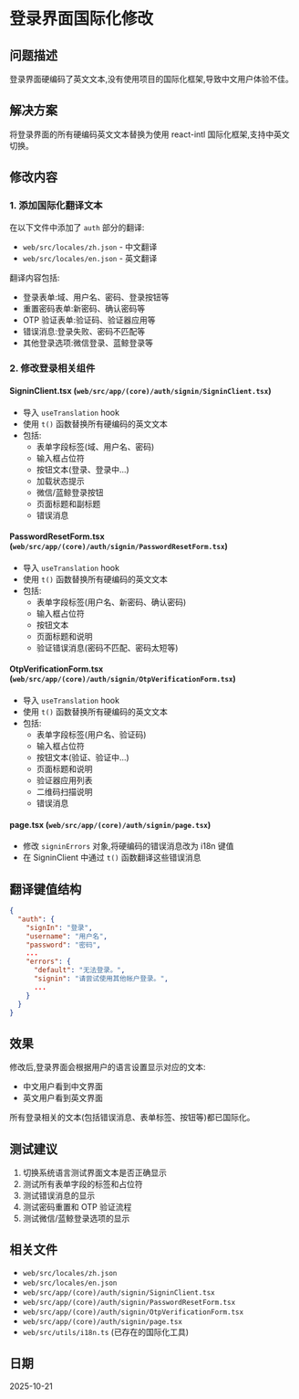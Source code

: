 # 登录界面国际化修改

## 问题描述

登录界面硬编码了英文文本,没有使用项目的国际化框架,导致中文用户体验不佳。

## 解决方案

将登录界面的所有硬编码英文文本替换为使用 react-intl 国际化框架,支持中英文切换。

## 修改内容

### 1. 添加国际化翻译文本

在以下文件中添加了 `auth` 部分的翻译:

- `web/src/locales/zh.json` - 中文翻译
- `web/src/locales/en.json` - 英文翻译

翻译内容包括:
- 登录表单:域、用户名、密码、登录按钮等
- 重置密码表单:新密码、确认密码等
- OTP 验证表单:验证码、验证器应用等
- 错误消息:登录失败、密码不匹配等
- 其他登录选项:微信登录、蓝鲸登录等

### 2. 修改登录相关组件

#### SigninClient.tsx (`web/src/app/(core)/auth/signin/SigninClient.tsx`)

- 导入 `useTranslation` hook
- 使用 `t()` 函数替换所有硬编码的英文文本
- 包括:
  - 表单字段标签(域、用户名、密码)
  - 输入框占位符
  - 按钮文本(登录、登录中...)
  - 加载状态提示
  - 微信/蓝鲸登录按钮
  - 页面标题和副标题
  - 错误消息

#### PasswordResetForm.tsx (`web/src/app/(core)/auth/signin/PasswordResetForm.tsx`)

- 导入 `useTranslation` hook
- 使用 `t()` 函数替换所有硬编码的英文文本
- 包括:
  - 表单字段标签(用户名、新密码、确认密码)
  - 输入框占位符
  - 按钮文本
  - 页面标题和说明
  - 验证错误消息(密码不匹配、密码太短等)

#### OtpVerificationForm.tsx (`web/src/app/(core)/auth/signin/OtpVerificationForm.tsx`)

- 导入 `useTranslation` hook
- 使用 `t()` 函数替换所有硬编码的英文文本
- 包括:
  - 表单字段标签(用户名、验证码)
  - 输入框占位符
  - 按钮文本(验证、验证中...)
  - 页面标题和说明
  - 验证器应用列表
  - 二维码扫描说明
  - 错误消息

#### page.tsx (`web/src/app/(core)/auth/signin/page.tsx`)

- 修改 `signinErrors` 对象,将硬编码的错误消息改为 i18n 键值
- 在 SigninClient 中通过 `t()` 函数翻译这些错误消息

## 翻译键值结构

```json
{
  "auth": {
    "signIn": "登录",
    "username": "用户名",
    "password": "密码",
    ...
    "errors": {
      "default": "无法登录。",
      "signin": "请尝试使用其他帐户登录。",
      ...
    }
  }
}
```

## 效果

修改后,登录界面会根据用户的语言设置显示对应的文本:
- 中文用户看到中文界面
- 英文用户看到英文界面

所有登录相关的文本(包括错误消息、表单标签、按钮等)都已国际化。

## 测试建议

1. 切换系统语言测试界面文本是否正确显示
2. 测试所有表单字段的标签和占位符
3. 测试错误消息的显示
4. 测试密码重置和 OTP 验证流程
5. 测试微信/蓝鲸登录选项的显示

## 相关文件

- `web/src/locales/zh.json`
- `web/src/locales/en.json`
- `web/src/app/(core)/auth/signin/SigninClient.tsx`
- `web/src/app/(core)/auth/signin/PasswordResetForm.tsx`
- `web/src/app/(core)/auth/signin/OtpVerificationForm.tsx`
- `web/src/app/(core)/auth/signin/page.tsx`
- `web/src/utils/i18n.ts` (已存在的国际化工具)

## 日期

2025-10-21
